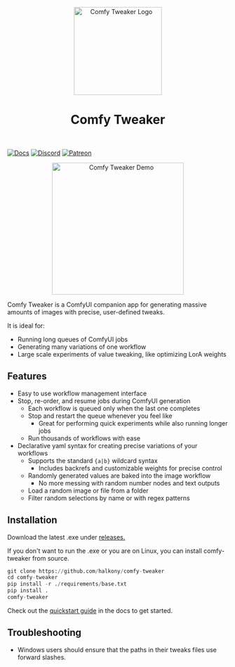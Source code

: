 <div align="center">
<p align="center">
  <img src="https://i.imgur.com/Lhy3ldn.png" alt="Comfy Tweaker Logo" width="200" height="200">
</p>
<h1 align="center">Comfy Tweaker</h1>
<div style="display: flex; gap: 5px; justify-content: center;">
<br>
</div>
</div>


[![Docs][docs-shield]][docs-url]
[![Discord][discord-shield]][discord-url]
[![Patreon][patreon-shield]][patreon-url]

<div align="center">
  <img src="https://i.imgur.com/f1opY2J.gif" alt="Comfy Tweaker Demo" height="300">
</div>

[discord-shield]: https://img.shields.io/discord/895430371972358185?style=flat-square&logo=Discord&label=Discord
[discord-url]: https://discord.gg/d8evRQ2zTK
[patreon-shield]: https://img.shields.io/badge/Patreon-orange?style=flat-square&logo=patreon&logoSize=auto
[patreon-url]:https://patreon.com%/comfytweaker
[docs-shield]: https://img.shields.io/badge/Docs-blue?style=flat-square&logo=gitbook&logoSize=auto
[docs-url]: https://halkony.github.io/comfy-tweaker/


Comfy Tweaker is a ComfyUI companion app for generating massive amounts of images with precise, user-defined tweaks.

It is ideal for:

- Running long queues of ComfyUI jobs
- Generating many variations of one workflow
- Large scale experiments of value tweaking, like optimizing LorA weights

## Features
 - Easy to use workflow management interface
 - Stop, re-order, and resume jobs during ComfyUI generation
    - Each workflow is queued only when the last one completes
    - Stop and restart the queue whenever you feel like
        - Great for performing quick experiments while also running longer jobs
    - Run thousands of workflows with ease
 - Declarative yaml syntax for creating precise variations of your workflows
    - Supports the standard `{a|b}` wildcard syntax
        - Includes backrefs and customizable weights for precise control
    - Randomly generated values are baked into the image workflow
        - No more messing with random number nodes and text outputs
    - Load a random image or file from a folder
    - Filter random selections by name or with regex patterns


## Installation
Download the latest .exe under [releases.](https://github.com/halkony/comfy-tweaker/releases)

If you don't want to run the .exe or you are on Linux, you can install comfy-tweaker from source.
```py
git clone https://github.com/halkony/comfy-tweaker
cd comfy-tweaker
pip install -r ./requirements/base.txt
pip install .
comfy-tweaker
```

Check out the [quickstart guide](https://halkony.github.io/comfy-tweaker/quickstart/) in the docs to get started.

## Troubleshooting
- Windows users should ensure that the paths in their tweaks files use forward slashes.
